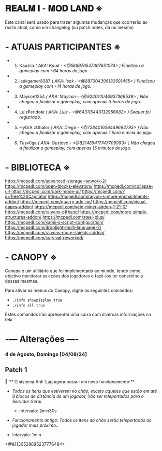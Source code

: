 # 𝐑𝐄𝐀𝐋𝐌 𝐈 - 𝐌𝐎𝐃 𝐋𝐀𝐍𝐃 ※

Este canal será usado para trazer algumas mudanças que ocorrerão ao realm atual, como um changelog (ou patch notes, dá no mesmo)

# - ATUAIS PARTICIPANTES ※
- 1. Kauziin _( AKA: Kauê - <@586976547307651074> )_
_Finalizou a gameplay com ~64 horas de jogo._
- 2. Isakgamer8387 _( AKA: Isak - <@887004396133691455> )_
_Finalizou a gameplay com +14 horas de jogo._
- 3. Maycon1254 _( AKA: Maycon - <@824010046937366539> )_
_Não chegou a finalizar a gameplay, com apenas 3 horas de jogo._
- 4. LuizPeridote _( AKA: Luiz - <@643115443132956682> )_
_Sequer foi registrado._
- 5. HyDrA zGhator _( AKA: Diego - <@728401606449692793> )_
_Não chegou a finalizar a gameplay, com apenas 1 hora e meia de jogo._
- 6. Tusv0ga _( AKA: Gustavo - <@821485417747709993> )_
_Não chegou a finalizar a gameplay, com apenas 15 minutos de jogo._



# - BIBLIOTECA ※

https://mcpedl.com/advanced-storage-network-2/
https://mcpedl.com/open-blocks-elevators/
https://mcpedl.com/collapse-ui/
https://mcpedl.com/dark-mode-ui/
https://mcpedl.com/?s=Tree%20Capitator
https://mcpedl.com/raiyon-s-more-enchantments-addon/
https://mcpedl.com/quarry-add-on/
https://mcpedl.com/visual-capes-addon/
https://mcpedl.com/vein-miner-addon-1-21-0/
https://mcpedl.com/raiyons-offhand/
https://mcpedl.com/more-simple-structures-addon/
https://mcpedl.com/steel-plus/
https://mcpedl.com/kamii-s-script-configuration/
https://mcpedl.com/droplight-multi-language-2/
https://mcpedl.com/raiyons-more-shields-addon/
https://mcpedl.com/survival-reworked/

# - CANOPY ※
 
Canopy é um utilitário que foi implementado ao mundo, tendo como objetivo monitorar as ações dos jogadores e fazê-los ter consciência dessas mesmas.

Para ativar os menus do Canopy, digite os seguintes comandos:

- ```./info showDisplay true```
- ```./info all true```

Estes comandos irão apresentar uma caixa com diversas informações na tela.

# -— Alterações —-

### 4 de Agosto, Domingo [04/08/24]

## Patch 1
🔶️ ** O sistema Anti-Lag agora possui um novo funcionamento:**
- *Todos os itens que estiverem no chão, exceto aqueles que estão em até 8 blocos de distância de um jogador, irão ser teleportados para o Servidor Geral.*
  - Intervalo: 2min30s

- *Funcionamento antigo: Todos os itens do chão serão teleportados ao jogador mais próximo..*
 - Intervalo: 1min

<@&1136538885237776484>
